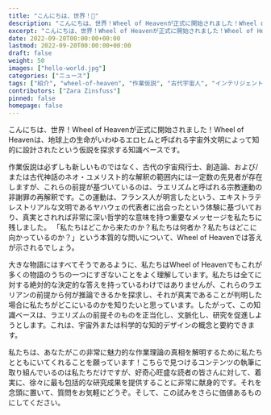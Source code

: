 ```yaml
---
title: "こんにちは、世界！👋"
description: "こんにちは、世界！Wheel of Heavenが正式に開始されました！Wheel of Heavenは、地球上の生命がいわゆるエロヒムと呼ばれる宇宙外文明によって知的に設計されたという仮説を探求する知識ベースです。"
excerpt: "こんにちは、世界！Wheel of Heavenが正式に開始されました！Wheel of Heavenは、地球上の生命がいわゆるエロヒムと呼ばれる宇宙外文明によって知的に設計されたという仮説を探求する知識ベースです。"
date: 2022-09-20T00:00:00+00:00
lastmod: 2022-09-20T00:00:00+00:00
draft: false
weight: 50
images: ["hello-world.jpg"]
categories: ["ニュース"]
tags: ["紹介", "wheel-of-heaven", "作業仮説", "古代宇宙人", "インテリジェントデザイン", "ラエリズム"]
contributors: ["Zara Zinsfuss"]
pinned: false
homepage: false
---
```


こんにちは、世界！Wheel of Heavenが正式に開始されました！Wheel of Heavenは、地球上の生命がいわゆるエロヒムと呼ばれる宇宙外文明によって知的に設計されたという仮説を探求する知識ベースです。

作業仮説は必ずしも新しいものではなく、古代の宇宙飛行士、創造論、および/または古代神話のネオ・ユメリスト的な解釈の範囲内には一定数の先見者が存在しますが、これらの前提が基づいているのは、ラエリズムと呼ばれる宗教運動の非謝罪の再解釈です。この運動は、フランス人が明言したという、エキストラテレストリアルな文明であるヤハウェの代表者に出会ったという体験に基づいており、真実とされれば非常に深い哲学的な意味を持つ重要なメッセージを私たちに残しました。 「私たちはどこから来たのか？私たちは何者か？私たちはどこに向かっているのか？」という本質的な問いについて、Wheel of Heavenでは答えが示されるでしょう。

大きな物語にはすべてそうであるように、私たちはWheel of Heavenでもこれが多くの物語のうちの一つにすぎないことをよく理解しています。私たちは全てに対する絶対的な決定的な答えを持っているわけではありませんが、これらのラエリアンの前提から何が推論できるかを探求し、それが真実であることが判明した場合に私たちがどこにいるのかを知りたいと思っています。したがって、この知識ベースは、ラエリズムの前提そのものを正当化し、文脈化し、研究を促進しようとします。これは、宇宙外または科学的な知的デザインの概念と要約できます。

私たちは、あなたがこの非常に魅力的な作業理論の真相を解明するために私たちとともにいてくれることを願っています！こちらで見つけるコンテンツの執筆に取り組んでいるのは私たちだけですが、好奇心旺盛な読者の皆さんに対して、着実に、徐々に最も包括的な研究成果を提供することに非常に献身的です。それを念頭に置いて、質問をお気軽にどうぞ。そして、この試みをさらに価値あるものにしてください。
